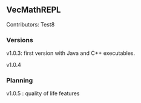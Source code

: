 ## VecMathREPL

Contributors:
Test8
### Versions
v1.0.3: first version with Java and C++ executables.

v1.0.4

### Planning

v1.0.5 : quality of life features
